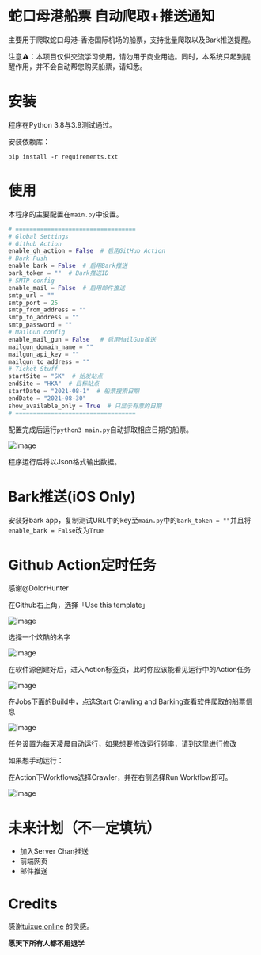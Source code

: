 # 蛇口母港船票 自动爬取+推送通知

主要用于爬取蛇口母港-香港国际机场的船票，支持批量爬取以及Bark推送提醒。

注意⚠️：本项目仅供交流学习使用，请勿用于商业用途。同时，本系统只起到提醒作用，并不会自动帮您购买船票，请知悉。

# 安装

程序在Python 3.8与3.9测试通过。

安装依赖库：

```shell
pip install -r requirements.txt
```

# 使用

本程序的主要配置在`main.py`中设置。

```python
# ==================================
# Global Settings
# Github Action
enable_gh_action = False  # 启用GitHub Action
# Bark Push
enable_bark = False  # 启用Bark推送
bark_token = ""  # Bark推送ID
# SMTP config
enable_mail = False  # 启用邮件推送
smtp_url = ""
smtp_port = 25
smtp_from_address = ""
smtp_to_address = ""
smtp_password = ""
# MailGun config
enable_mail_gun = False   # 启用MailGun推送
mailgun_domain_name = ""
mailgun_api_key = ""
mailgun_to_address = ""
# Ticket Stuff
startSite = "SK"  # 始发站点
endSite = "HKA"  # 目标站点
startDate = "2021-08-1"  # 船票搜索日期
endDate = "2021-08-30"
show_available_only = True  # 只显示有票的日期
# ==================================
```

配置完成后运行`python3 main.py`自动抓取相应日期的船票。

![image](https://user-images.githubusercontent.com/16578638/124384063-47d8dd80-dd02-11eb-9cf3-f1dec9220b9c.png)


程序运行后将以Json格式输出数据。

# Bark推送(iOS Only)

安装好bark app，复制测试URL中的key至`main.py`中的`bark_token = ""`并且将`enable_bark = False`改为`True`

# Github Action定时任务

感谢@DolorHunter

在Github右上角，选择「Use this template」

![image](https://user-images.githubusercontent.com/16578638/124387285-7f4e8680-dd10-11eb-8d7e-95684aa94217.png)

选择一个炫酷的名字

![image](https://user-images.githubusercontent.com/16578638/124387328-b45ad900-dd10-11eb-85c6-6eeca13674b5.png)

在软件源创建好后，进入Action标签页，此时你应该能看见运行中的Action任务

![image](https://user-images.githubusercontent.com/16578638/124387355-d2c0d480-dd10-11eb-91e2-04b906d6680a.png)

在Jobs下面的Build中，点选Start Crawling and Barking查看软件爬取的船票信息

![image](https://user-images.githubusercontent.com/16578638/124387368-e835fe80-dd10-11eb-8309-abe5e0a13ec8.png)

任务设置为每天凌晨自动运行，如果想要修改运行频率，请到[这里](https://github.com/tangyisheng2/tuixue.cmkschp/blob/main/.github/workflows/Crawler.yml#L9)进行修改

如果想手动运行：

在Action下Workflows选择Crawler，并在右侧选择Run Workflow即可。

![image](https://user-images.githubusercontent.com/16578638/124387446-4e228600-dd11-11eb-9d0b-2b6fd50db1bb.png)



# 未来计划（不一定填坑）

- 加入Server Chan推送
- 前端网页
- 邮件推送

# Credits

感谢[tuixue.online](https://github.com/Trinkle23897/tuixue.online-visa) 的灵感。

**愿天下所有人都不用退学**
